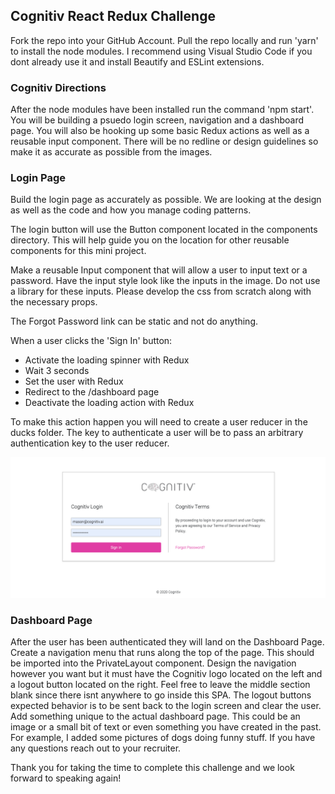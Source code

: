 ## Cognitiv React Redux Challenge

Fork the repo into your GitHub Account. Pull the repo locally and run 'yarn' to install the node modules. I recommend using Visual Studio Code if you dont already use it and install Beautify and ESLint extensions.

### Cognitiv Directions

After the node modules have been installed run the command 'npm start'. You will be building a psuedo login screen, navigation and a dashboard page. You will also be hooking up some basic Redux actions as well as a reusable input component. There will be no redline or design guidelines so make it as accurate as possible from the images.

### Login Page

Build the login page as accurately as possible. We are looking at the design as well as the code and how you manage coding patterns.

The login button will use the Button component located in the components directory. This will help guide you on the location for other reusable components for this mini project.

Make a reusable Input component that will allow a user to input text or a password. Have the input style look like the inputs in the image. Do not use a library for these inputs. Please develop the css from scratch along with the necessary props.

The Forgot Password link can be static and not do anything.

When a user clicks the 'Sign In' button:
- Activate the loading spinner with Redux
- Wait 3 seconds
- Set the user with Redux
- Redirect to the /dashboard page
- Deactivate the loading action with Redux

To make this action happen you will need to create a user reducer in the ducks folder. The key to authenticate a user will be to pass an arbitrary authentication key to the user reducer.

![](public/LoginPage.png)

### Dashboard Page

After the user has been authenticated they will land on the Dashboard Page. Create a navigation menu that runs along the top of the page. This should be imported into the PrivateLayout component. Design the navigation however you want but it must have the Cognitiv logo located on the left and a logout button located on the right. Feel free to leave the middle section blank since there isnt anywhere to go inside this SPA. The logout buttons expected behavior is to be sent back to the login screen and clear the user. Add something unique to the actual dashboard page. This could be an image or a small bit of text or even something you have created in the past. For example, I added some pictures of dogs doing funny stuff. If you have any questions reach out to your recruiter.

Thank you for taking the time to complete this challenge and we look forward to speaking again!